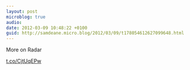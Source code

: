 ```yaml
---
layout: post
microblog: true
audio: 
date: 2012-03-09 10:48:22 +0100
guid: http://samdeane.micro.blog/2012/03/09/t178054612627099648.html
---
```

More on Radar

[t.co/CjtUqEPw](http://t.co/CjtUqEPw)
